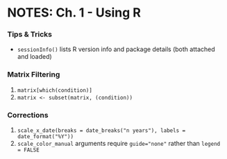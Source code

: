 # NOTES: Ch. 1 - Using R #

### Tips & Tricks 
- `sessionInfo()` lists R version info and package details (both attached and loaded)

### Matrix Filtering 
1. `matrix[which(condition)]` 
2. `matrix <- subset(matrix, (condition))` 

### Corrections
1.  `scale_x_date(breaks = date_breaks("n years"), labels = date_format("%Y"))`
2.  `scale_color_manual` arguments require `guide="none"` rather than `legend = FALSE`
